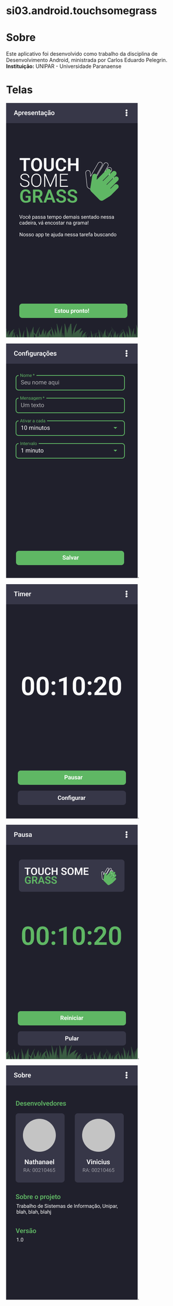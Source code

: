 # si03.android.touchsomegrass

# Sobre
Este aplicativo foi desenvolvido como trabalho da disciplina de Desenvolvimento Android,
ministrada por Carlos Eduardo Pelegrin.
**Instituição:** UNIPAR - Universidade Paranaense

# Telas
![1. Presentation](./Design/1.%20Presentation.png)

![2. Configuration](./Design/2.%20Configuration.png).

![4. Timer](./Design/4.%20Timer.png).

![5. Break](./Design/5.%20Break.png).

![6. About](./Design/6.%20About.png).